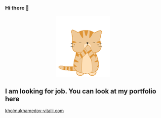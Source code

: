 ### Hi there 👋

<div align="center">
  <img height="200" src="https://github.com/Vitalii-Kh95/vitalii-kh95/blob/main/cat-133_256.gif"  />
</div>
<h2>I am looking for job. You can look at my portfolio here</h2>
<a href="https://kholmukhamedov-vitalii.com/">kholmukhamedov-vitalii.com</a>

<!--
**Vitalii-Kh95/vitalii-kh95** is a ✨ _special_ ✨ repository because its `README.md` (this file) appears on your GitHub profile.

Here are some ideas to get you started:

- 🔭 I’m currently working on ...
- 🌱 I’m currently learning ...
- 👯 I’m looking to collaborate on ...
- 🤔 I’m looking for help with ...
- 💬 Ask me about ...
- 📫 How to reach me: ...
- 😄 Pronouns: ...
- ⚡ Fun fact: ...
-->

